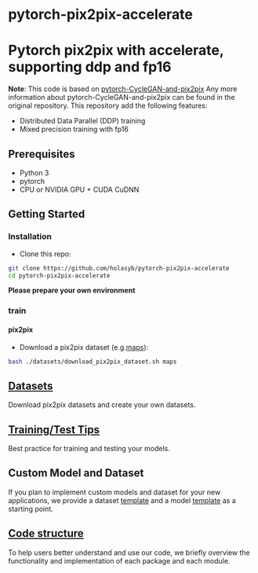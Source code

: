 # pytorch-pix2pix-accelerate

# Pytorch pix2pix with accelerate, supporting ddp and fp16  

**Note**: This code is based on [pytorch-CycleGAN-and-pix2pix](https://github.com/junyanz/pytorch-CycleGAN-and-pix2pix)
Any more information about pytorch-CycleGAN-and-pix2pix can be found in the original repository.
This repository add the following features:
- Distributed Data Parallel (DDP) training
- Mixed precision training with fp16

## Prerequisites
- Python 3
- pytorch
- CPU or NVIDIA GPU + CUDA CuDNN

## Getting Started
### Installation

- Clone this repo:
```bash
git clone https://github.com/holasyb/pytorch-pix2pix-accelerate
cd pytorch-pix2pix-accelerate
```

**Please prepare your own environment**

### train
#### pix2pix
- Download a pix2pix dataset (e.g.[maps](http://cmp.felk.cvut.cz/~tylecr1/maps/)):
```bash
bash ./datasets/download_pix2pix_dataset.sh maps
```

## [Datasets](docs/datasets.md)
Download pix2pix datasets and create your own datasets.

## [Training/Test Tips](docs/tips.md)
Best practice for training and testing your models.

## Custom Model and Dataset
If you plan to implement custom models and dataset for your new applications, we provide a dataset [template](data/template_dataset.py) and a model [template](models/template_model.py) as a starting point.

## [Code structure](docs/overview.md)
To help users better understand and use our code, we briefly overview the functionality and implementation of each package and each module.


